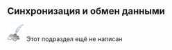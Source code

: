 ## Синхронизация и обмен данными
![Раздел не написан](examples/imgs/planned_section.png) Этот подраздел ещё не написан